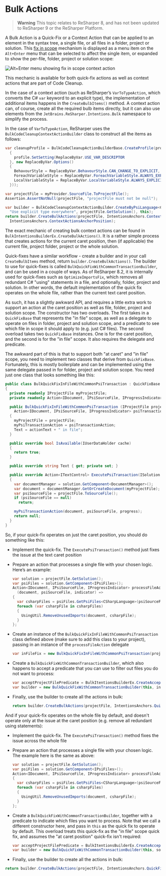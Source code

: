 ---
---

# Bulk Actions

> **Warning** This topic relates to ReSharper 8, and has not been updated to ReSharper 9 or the ReSharper Platform.

A Bulk Action is a Quick-Fix or a Context Action that can be applied to an element in the syntax tree, a single file, or all files in a folder, project or solution. This [fix in scope](http://www.jetbrains.com/resharper/webhelp/Code_Analysis__Fix_in_Scope.html) mechanism is displayed as a menu item on the `Alt+Enter` menu that can be selected to affect the single item, or expanded to show the per-file, folder, project or solution scope:

![Alt+Enter menu showing fix in scope context action](fix_in_scope.png)

This mechanic is available for both quick-fix actions as well as context actions that are part of Code Cleanup.

In the case of a context action (such as ReSharper’s `VarToTypeAction`, which converts the C# `var` keyword to an explicit type), the implementation of additional items happens in the `CreateBulbItems()` method. A context action can, of course, create all the required bulb items directly, but it can also use elements from the `JetBrains.ReSharper.Intentions.Bulk` namespace to simplify the process.

In the case of `VarToTypeAction`, ReSharper uses the `BulkCodeCleanupContextActionBuilder` class to construct all the items as follows:

```csharp
var cleanupProfile = BulkCodeCleanupActionBuilderBase.CreateProfile(profile =>
  {
    profile.SetSetting(ReplaceByVar.USE_VAR_DESCRIPTOR
  }, new ReplaceByVar.Options()
  {
    BehavourStyle = ReplaceByVar.BehavourStyle.CAN_CHANGE_TO_EXPLICIT,
    ForeachVariableStyle = ReplaceByVar.ForeachVariableStyle.ALWAYS_EXPLICIT,
    LocalVariableStyle = ReplaceByVar.LocalVariableStyle.ALWAYS_EXPLICIT
  }));

var projectFile = myProvider.SourceFile.ToProjectFile();
Assertion.AssertNotNull(projectFile, "projectFile must not be null");

var builder = BulkCodeCleanupContextActionBuilder.CreateByPsiLanguage<CSharpLanguage>(cleanupProfile,
  "Use explicit type everywhere", projectFile.GetSolution(), this);
return builder.CreateBulkActions(projectFile, IntentionsAnchors.ContextActionsAnchor,
  IntentionsAnchors.ContextActionsAnchorPosition);
```

The exact mechanic of creating bulk context actions can be found in `BulkIntentionsBuilderEx.CreateBulkActions()`. It is a rather simple process that creates actions for the current caret position, then (if applicable) the current file, project folder, project or the whole solution.

Quick-fixes have a similar workflow - create a builder and in your call `CreateBulbItems` method, return `builder.CreateBulkActions()`. The builder to use for quick-fixes is called `BulkQuickFixWithCommonTransactionBuilder`, and can be used in a couple of ways. As of ReSharper 8.2, it is internally used for quick-fixes such as `OptimizeImportsFix`, which removes all redundant C# "using" statements in a file, and optionally, folder, project and solution. In other words, the default implementation of the quick fix operates on the whole file, rather than the current text caret position.

As such, it has a slightly awkward API, and requires a little extra work to support an action at the caret position as well as file, folder, project and solution scope. The constructor has two overloads. The first takes in a `QuickFixBase` that represents the "in file" scope, as well as a delegate to operate on files in folder, project and solution scope, and a predicate to see which file in scope it should apply to (e.g. just C# files). The second overload takes two `QuickFixBase` instances. One is for the caret position, and the second is for the "in file" scope. It also requires the delegate and predicate.

The awkward part of this is that to support both "at caret" and "in file" scope, you need to implement two classes that derive from `QuickFixBase`. Fortunately, this is mostly boilerplate and can be implemented using the same delegate passed in for folder, project and solution scope. You need just one class that looks something like this:

```csharp
public class BulkQuickFixInFileWithCommonPsiTransaction : QuickFixBase
{
  private readonly IProjectFile myProjectFile;
  private readonly Action<IDocument, IPsiSourceFile, IProgressIndicator> myPsiTransactionAction;

  public BulkQuickFixInFileWithCommonPsiTransaction (IProjectFile projectFile, string actionText,
    Action<IDocument, IPsiSourceFile, IProgressIndicator> psiTransactionAction)
  {
    myProjectFile = projectFile;
    myPsiTransactionAction = psiTransactionAction;
    Text = actionText + " in file";
  }

  public override bool IsAvailable(IUserDataHolder cache)
  {
    return true;
  }

  public override string Text { get; private set; }

  public override Action<ITextControl> ExecutePsiTransaction(ISolution solution, IProgressIndicator progress)
  {
    var documentManager = solution.GetComponent<DocumentManager>();
    var document = documentManager.GetOrCreateDocument(myProjectFile);
    var psiSourceFile = projectFile.ToSourceFile();
    if (psiSourceFile == null)
      return;

    myPsiTransactionAction(document, psiSourceFile, progress);
    return null;
  }
}
```

So, if your quick-fix operates on just the caret position, you should do something like this:

* Implement the quick-fix. The `ExecutePsiTransaction()` method just fixes the issue at the text caret position
* Prepare an action that processes a single file with your chosen logic. Here’s an example:

    ```csharp
    var solution = projectFile.GetSolution();
    var psiFiles = solution.GetComponent<IPsiFiles>();
    Action<IDocument, IPsiSourceFile, IProgressIndicator> processFileAction =
      (document, psiSourceFile, indicator) =>
    {
      var csharpFiles = psiFiles.GetPsiFiles<CSharpLanguage>(psiSourceFile).OfType<ICSharpFile>();
      foreach (var csharpFile in csharpFiles)
      {
        UsingUtil.RemoveUnusedImports(document, csharpFile);
      }
    };
    ```

* Create an instance of the `BulkQuickFixInFileWithCommonPsiTransaction` class defined above (make sure to add this class to your project), passing in an instance of the `processFileAction` delegate

    ```csharp
    var inFileFix = new BulkQuickFixInFileWithCommonPsiTransaction(projectFile, RemoveUnusedDirectivesString, processFileAction);
    ```

* Create a `BulkQuickFixWithCommonTransactionBuilder`, which also happens to accept a predicate that you can use to filter out files you do not want to process:

    ```csharp
    var acceptProjectFilePredicate = BulkItentionsBuilderEx.CreateAcceptFilePredicateByPsiLanaguage<CSharpLanguage>(solution);
    var builder = new BulkQuickFixWithCommonTransactionBuilder(this, inFileFix, solution, RemoveUnusedDirectivesString, processFileAction, acceptProjectFilePredicate);
    ```

* Finally, use the builder to create all the actions in bulk:

    ```csharp
    return builder.CreateBulkActions(projectFile, IntentionsAnchors.QuickFixesAnchor, IntentionsAnchors.QuickFixesAnchorPosition);
    ```

And if your quick-fix operates on the whole file by default, and doesn't operate only at the issue at the caret position (e.g. remove all redundant using statements):

* Implement the quick-fix. The `ExecutePsiTransaction()` method fixes the issue across the whole file
* Prepare an action that processes a single file with your chosen logic. The example here is the same as above:

    ```csharp
    var solution = projectFile.GetSolution();
    var psiFiles = solution.GetComponent<IPsiFiles>();
    Action<IDocument, IPsiSourceFile, IProgressIndicator> processFileAction = (document, psiSourceFile, indicator) =>
    {
      var csharpFiles = psiFiles.GetPsiFiles<CSharpLanguage>(psiSourceFile).OfType<ICSharpFile>();
      foreach (var csharpFile in csharpFiles)
      {
        UsingUtil.RemoveUnusedImports(document, csharpFile);
      }
    };
    ```

* Create a `BulkQuickFixWithCommonTransactionBuilder`, together with a predicate to indicate which files you want to process. Note that we call a different constructor here, and pass in `this` as the quick fix to operate by default. This overload treats this quick-fix as the "in file" scope quick fix, and assumes the "at caret position" quick-fix isn't required:

    ```csharp
    var acceptProjectFilePredicate = BulkItentionsBuilderEx.CreateAcceptFilePredicateByPsiLanaguage<CSharpLanguage>(solution);
    var builder = new BulkQuickFixWithCommonTransactionBuilder(this, solution, RemoveUnusedDirectivesString, processFileAction, acceptProjectFilePredicate);
    ```

* Finally, use the builder to create all the actions in bulk:

```csharp
return builder.CreateBulkActions(projectFile, IntentionsAnchors.QuickFixesAnchor, IntentionsAnchors.QuickFixesAnchorPosition);
```

